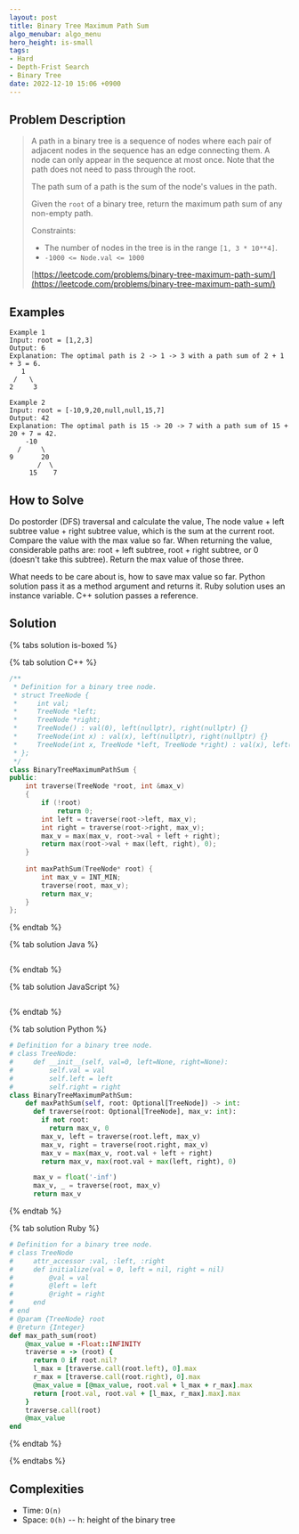 ```yaml
---
layout: post
title: Binary Tree Maximum Path Sum
algo_menubar: algo_menu
hero_height: is-small
tags:
- Hard
- Depth-Frist Search
- Binary Tree
date: 2022-12-10 15:06 +0900
---
```

## Problem Description
> A path in a binary tree is a sequence of nodes where each pair of adjacent nodes in the sequence has an edge
> connecting them. A node can only appear in the sequence at most once. Note that the path does not need to pass
> through the root.
>
> The path sum of a path is the sum of the node's values in the path.
>
> Given the `root` of a binary tree, return the maximum path sum of any non-empty path.
>
>
> Constraints:
> - The number of nodes in the tree is in the range `[1, 3 * 10**4]`.
> - `-1000 <= Node.val <= 1000`
>
> [https://leetcode.com/problems/binary-tree-maximum-path-sum/](https://leetcode.com/problems/binary-tree-maximum-path-sum/)

## Examples
```
Example 1
Input: root = [1,2,3]
Output: 6
Explanation: The optimal path is 2 -> 1 -> 3 with a path sum of 2 + 1 + 3 = 6.
   1
 /   \
2     3
```

```
Example 2
Input: root = [-10,9,20,null,null,15,7]
Output: 42
Explanation: The optimal path is 15 -> 20 -> 7 with a path sum of 15 + 20 + 7 = 42.
    -10
  /     \
9       20
       /  \
     15    7
```

## How to Solve
Do postorder (DFS) traversal and calculate the value, The node value + left subtree value + right subtree value,
which is the sum at the current root.
Compare the value with the max value so far.
When returning the value, considerable paths are: root + left subtree, root + right subtree, or 0 (doesn't take
this subtree). Return the max value of those three.

What needs to be care about is, how to save max value so far. Python solution pass it as a method argument
and returns it. Ruby solution uses an instance variable. C++ solution passes a reference.

## Solution

{% tabs solution is-boxed %}

{% tab solution C++ %}
```cpp
/**
 * Definition for a binary tree node.
 * struct TreeNode {
 *     int val;
 *     TreeNode *left;
 *     TreeNode *right;
 *     TreeNode() : val(0), left(nullptr), right(nullptr) {}
 *     TreeNode(int x) : val(x), left(nullptr), right(nullptr) {}
 *     TreeNode(int x, TreeNode *left, TreeNode *right) : val(x), left(left), right(right) {}
 * };
 */
class BinaryTreeMaximumPathSum {
public:
    int traverse(TreeNode *root, int &max_v)
    {
        if (!root)
            return 0;
        int left = traverse(root->left, max_v);
        int right = traverse(root->right, max_v);
        max_v = max(max_v, root->val + left + right);
        return max(root->val + max(left, right), 0);
    }
    
    int maxPathSum(TreeNode* root) {
        int max_v = INT_MIN;
        traverse(root, max_v);
        return max_v;
    }
};
```
{% endtab %}

{% tab solution Java %}
```java

```
{% endtab %}

{% tab solution JavaScript %}
```js

```
{% endtab %}

{% tab solution Python %}
```python
# Definition for a binary tree node.
# class TreeNode:
#     def __init__(self, val=0, left=None, right=None):
#         self.val = val
#         self.left = left
#         self.right = right
class BinaryTreeMaximumPathSum:
    def maxPathSum(self, root: Optional[TreeNode]) -> int:
      def traverse(root: Optional[TreeNode], max_v: int):
        if not root:
          return max_v, 0
        max_v, left = traverse(root.left, max_v)
        max_v, right = traverse(root.right, max_v)
        max_v = max(max_v, root.val + left + right)
        return max_v, max(root.val + max(left, right), 0)

      max_v = float('-inf')
      max_v, _ = traverse(root, max_v)
      return max_v
```
{% endtab %}

{% tab solution Ruby %}
```ruby
# Definition for a binary tree node.
# class TreeNode
#     attr_accessor :val, :left, :right
#     def initialize(val = 0, left = nil, right = nil)
#         @val = val
#         @left = left
#         @right = right
#     end
# end
# @param {TreeNode} root
# @return {Integer}
def max_path_sum(root)
    @max_value = -Float::INFINITY
    traverse = -> (root) {
      return 0 if root.nil?
      l_max = [traverse.call(root.left), 0].max
      r_max = [traverse.call(root.right), 0].max
      @max_value = [@max_value, root.val + l_max + r_max].max
      return [root.val, root.val + [l_max, r_max].max].max
    }
    traverse.call(root)
    @max_value
end
```
{% endtab %}

{% endtabs %}



## Complexities
- Time: `O(n)`
- Space: `O(h)` -- h: height of the binary tree
